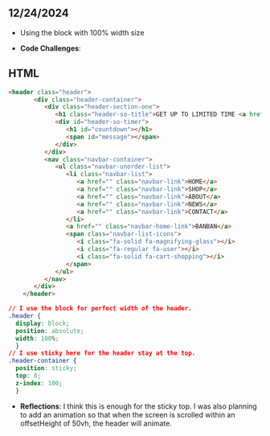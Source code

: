 
## 12/24/2024

- Using the block with 100% width size

- **Code Challenges**:

## HTML
  ```html
  <header class="header">
         <div class="header-container">
            <div class="header-section-one">
               <h1 class="header-so-title">GET UP TO LIMITED TIME <a href="">SHOP NOW</a></h1>
               <div id="header-so-timer">
                  <h1 id="countdown"></h1>
                  <span id="message"></span>
               </div>
            </div>
            <nav class="navbar-container">
               <ul class="navbar-unorder-list">
                  <li class="navbar-list">
                     <a href="" class="navbar-link">HOME</a>
                     <a href="" class="navbar-link">SHOP</a>
                     <a href="" class="navbar-link">ABOUT</a>
                     <a href="" class="navbar-link">NEWS</a>
                     <a href="" class="navbar-link">CONTACT</a>
                  </li>
                  <a href="" class="navbar-home-link">BANBAN</a>
                  <span class="navbar-list-icons">
                     <i class="fa-solid fa-magnifying-glass"></i>
                     <i class="fa-regular fa-user"></i>
                     <i class="fa-solid fa-cart-shopping"></i>
                  </span>
               </ul>
            </nav>
         </div>
      </header>
  ```


  ```CSS
  // I use the block for perfect width of the header.
  .header {
    display: block;
    position: absolute;
    width: 100%;
    }
  // I use sticky here for the header stay at the top.
  .header-container {
    position: sticky;
    top: 0;
    z-index: 100;
    }
  ```

- **Reflections**: I think this is enough for the sticky top. I was also planning to add an animation so that when the screen is scrolled within an offsetHeight of 50vh, the header will animate.
